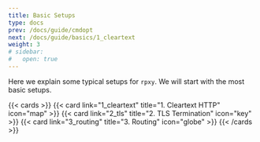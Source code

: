 ```yaml
---
title: Basic Setups
type: docs
prev: /docs/guide/cmdopt
next: /docs/guide/basics/1_cleartext
weight: 3
# sidebar:
#   open: true
---
```


Here we explain some typical setups for `rpxy`. We will start with the most basic setups.

{{< cards >}} {{< card link="1_cleartext" title="1. Cleartext HTTP" icon="map" >}}
{{< card link="2_tls" title="2. TLS Termination" icon="key" >}}
{{< card link="3_routing" title="3. Routing" icon="globe" >}}
{{< /cards >}}
